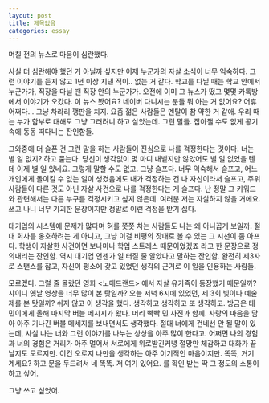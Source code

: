 ```yaml
---
layout: post
title: 제목없음
categories: essay
---
```


며칠 전의 뉴스로 마음이 심란했다.

사실 더 심란해야 했던 거 아닐까 싶지만 이제 누군가의 자살 소식이 너무 익숙하다. 그런 이야기를 듣지 않고 1년 이상 지낸 적이.. 없는 거 같다. 학교를 다닐 때는 학교 안에서 누군가가, 직장을 다닐 땐 직장 안의 누군가가. 오전에 이미 그 뉴스가 떴고 몇몇 카톡방에서 이야기가 오갔다. 이 뉴스 봤어요? 네이버 다니시는 분들 뭐 아는 거 없어요? 어휴 어쩌다... 그냥 차라리 깽판을 치지. 요즘 젊은 사람들은 멘탈이 참 약한 거 같애. 우리 때는 누가 함부로 대해도 그냥 그러려니 하고 살았는데. 그런 말들. 잡아챌 수도 없게 공기 속에 동동 떠다니는 잔인함들.

그와중에 더 슬픈 건 그런 말을 하는 사람들이 진심으로 나를 걱정한다는 것이다. 너는 별 일 없지? 하고 묻는다. 당신이 생각없이 몇 마디 내뱉지만 않았어도 별 일 없었을 텐데 이제 별 일 있네요. 그렇게 말할 수도 없고. 그냥 슬프다. 너무 익숙해서 슬프고, 어느 개인에게 돌이킬 수 없는 일이 생겼음에도 내가 걱정하는 건 나 자신이라서 슬프고, 주위 사람들이 다른 것도 아닌 자살 사건으로 나를 걱정한다는 게 슬프다. 난 정말 그 키워드와 관련해서는 다른 누구를 걱정시키고 싶지 않은데. 여러분 저는 자살하지 않을 거에요. 쓰고 나니 너무 기괴한 문장이지만 정말로 이런 걱정을 받기 싫다.

대기업의 시스템에 문제가 많다며 혀를 쯧쯧 차는 사람들도 나는 왜 아니꼽게 보일까. 절대 회사를 옹호하려는 게 아니고, 그냥 이걸 비평의 잣대로 볼 수 있는 그 시선이 좀 아프다. 학생이 자살한 사건이면 보나마나 학업 스트레스 때문이었겠죠 라고 한 문장으로 정의내리는 잔인함. 역시 대기업 언젠가 일 터질 줄 알았다고 말하는 잔인함. 완전히 제3자로 스탠스를 잡고, 자신이 평소에 갖고 있었던 생각의 근거로 이 일을 인용하는 사람들. 

모르겠다. 그럴 줄 몰랐던 영화 <노매드랜드> 에서 자살 유가족이 등장했기 때문일까? 샤이니 옛날 영상을 너무 많이 본 탓일까? 오늘 저녁 6시에 있었던, 제 3회 빛이나 예술제를 본 탓일까? 쉬지 않고 이 생각을 했다. 생각하고 생각하고 또 생각하고. 방금은 태민이에게 올해 마지막 버블 메시지가 왔다. 머리 빡빡 민 사진과 함께. 사랑의 마음을 담아 아주 기나긴 버블 메세지를 보내면서도 생각했다. 절대 너에게 건네선 안 될 말이 있는데, 사실 나는 너와 그런 이야기를 나누는 상상을 아주 많이 한다고. 어쩌면 나의 경험과 너의 경험은 거리가 아주 멀어서 서로에게 위로받긴커녕 절망만 체감하고 대화가 끝날지도 모르지만. 이건 오로지 나만을 생각하는 아주 이기적인 마음이지만. 똑똑, 거기 계세요? 하고 문을 두드려서 네 똑똑. 저 여기 있어요. 를 확인 받는 딱 그 정도의 소통이 하고 싶어.

그냥 쓰고 싶었어.